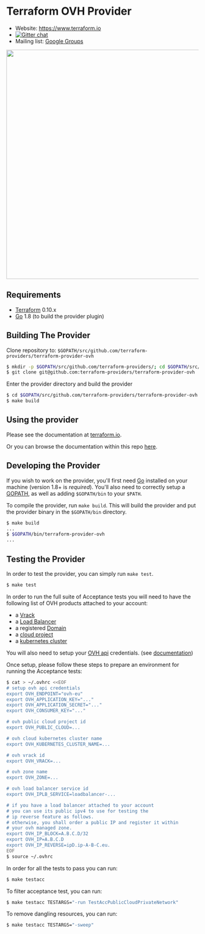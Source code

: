 Terraform OVH Provider
==================

- Website: https://www.terraform.io
- [![Gitter chat](https://badges.gitter.im/hashicorp-terraform/Lobby.png)](https://gitter.im/hashicorp-terraform/Lobby)
- Mailing list: [Google Groups](http://groups.google.com/group/terraform-tool)

<img src="https://cdn.rawgit.com/hashicorp/terraform-website/master/content/source/assets/images/logo-hashicorp.svg" width="600px">

Requirements
------------

-	[Terraform](https://www.terraform.io/downloads.html) 0.10.x
-	[Go](https://golang.org/doc/install) 1.8 (to build the provider plugin)

Building The Provider
---------------------

Clone repository to: `$GOPATH/src/github.com/terraform-providers/terraform-provider-ovh`

```sh
$ mkdir -p $GOPATH/src/github.com/terraform-providers/; cd $GOPATH/src/github.com/terraform-providers/
$ git clone git@github.com:terraform-providers/terraform-provider-ovh
```

Enter the provider directory and build the provider

```sh
$ cd $GOPATH/src/github.com/terraform-providers/terraform-provider-ovh
$ make build
```

Using the provider
----------------------

Please see the documentation at [terraform.io](https://www.terraform.io/docs/providers/ovh/index.html).

Or you can browse the documentation within this repo [here](https://github.com/terraform-providers/terraform-provider-ovh/tree/master/website/docs).

Developing the Provider
---------------------------

If you wish to work on the provider, you'll first need [Go](http://www.golang.org) installed on your machine (version 1.8+ is *required*). You'll also need to correctly setup a [GOPATH](http://golang.org/doc/code.html#GOPATH), as well as adding `$GOPATH/bin` to your `$PATH`.

To compile the provider, run `make build`. This will build the provider and put the provider binary in the `$GOPATH/bin` directory.

```sh
$ make build
...
$ $GOPATH/bin/terraform-provider-ovh
...
```

Testing the Provider
--------------------

In order to test the provider, you can simply run `make test`.

```sh
$ make test
```

In order to run the full suite of Acceptance tests you will need to have the following list of OVH products attached to your account:

- a [Vrack](https://www.ovh.ie/solutions/vrack/)
- a [Load Balancer](https://www.ovh.ie/solutions/load-balancer/)
- a registered [Domain](https://www.ovh.ie/domains/)
- a [cloud project](https://www.ovh.ie/public-cloud/instances/)
- a [kubernetes cluster](https://www.ovh.com/fr/public-cloud/kubernetes/)

You will also need to setup your [OVH api](https://api.ovh.com) credentials. (see [documentation](https://www.terraform.io/docs/providers/ovh/index.html#configuration-reference))

Once setup, please follow these steps to prepare an environment for running the Acceptance tests:

```sh
$ cat > ~/.ovhrc <<EOF
# setup ovh api credentials
export OVH_ENDPOINT="ovh-eu"
export OVH_APPLICATION_KEY="..."
export OVH_APPLICATION_SECRET="..."
export OVH_CONSUMER_KEY="..."

# ovh public cloud project id
export OVH_PUBLIC_CLOUD=...

# ovh cloud kubernetes cluster name
export OVH_KUBERNETES_CLUSTER_NAME=...

# ovh vrack id
export OVH_VRACK=...

# ovh zone name
export OVH_ZONE=...

# ovh load balancer service id
export OVH_IPLB_SERVICE=loadbalancer-...

# if you have a load balancer attached to your account
# you can use its public ipv4 to use for testing the
# ip reverse feature as follows.
# otherwise, you shall order a public IP and register it within
# your ovh managed zone.
export OVH_IP_BLOCK=A.B.C.D/32
export OVH_IP=A.B.C.D
export OVH_IP_REVERSE=ipD.ip-A-B-C.eu.
EOF
$ source ~/.ovhrc
```

In order for all the tests to pass you can run:

```sh
$ make testacc
```

To filter acceptance test, you can run:

```sh
$ make testacc TESTARGS="-run TestAccPublicCloudPrivateNetwork"
```

To remove dangling resources, you can run:

```sh
$ make testacc TESTARGS="-sweep"
```
